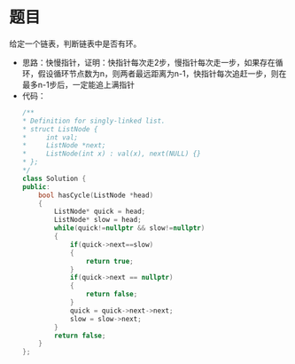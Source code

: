 # 题目
给定一个链表，判断链表中是否有环。


* 思路：快慢指针，证明：快指针每次走2步，慢指针每次走一步，如果存在循环，假设循环节点数为n，则两者最远距离为n-1，快指针每次追赶一步，则在最多n-1步后，一定能追上满指针
* 代码：
    ```C++
    /**
    * Definition for singly-linked list.
    * struct ListNode {
    *     int val;
    *     ListNode *next;
    *     ListNode(int x) : val(x), next(NULL) {}
    * };
    */
    class Solution {
    public:
        bool hasCycle(ListNode *head)
        {
            ListNode* quick = head;
            ListNode* slow = head;
            while(quick!=nullptr && slow!=nullptr)
            {
                if(quick->next==slow)
                {
                    return true;
                }
                if(quick->next == nullptr)
                {
                    return false;
                }
                quick = quick->next->next;
                slow = slow->next;
            }
            return false;
        }
    };
    ```